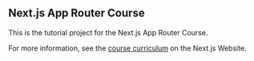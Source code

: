 ## Next.js App Router Course

This is the tutorial project for the Next.js App Router Course.

For more information, see the [course curriculum](https://nextjs.org/learn) on the Next.js Website.
